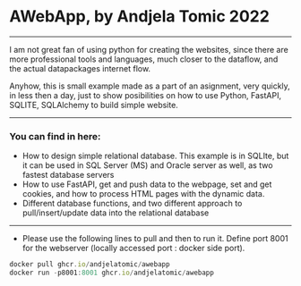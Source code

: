 
# AWebApp, by Andjela Tomic 2022
***

I am not great fan of using python for creating the websites, since there are more professional tools and languages, much closer to the dataflow, and the actual datapackages internet flow. 

Anyhow, this is small example made as a part of an asignment, very quickly, in less then a day,
just to show posibilities on how to use Python, FastAPI, SQLITE, SQLAlchemy to build simple
website.

---


### You can find in here:
 - How to design simple relational database. This example is in SQLIte, but it can be used in SQL Server (MS) and Oracle server as well, as two fastest database servers
 - How to use FastAPI, get and push data to the webpage, set and get cookies, and how to process HTML pages with the dynamic data.
 - Different database functions, and two different approach to pull/insert/update data into the relational database
 
---

- Please use the following lines to pull and then to run it. Define port 8001 for the webserver (locally accessed port : docker side port).

```jsx 
docker pull ghcr.io/andjelatomic/awebapp
docker run -p8001:8001 ghcr.io/andjelatomic/awebapp
```




